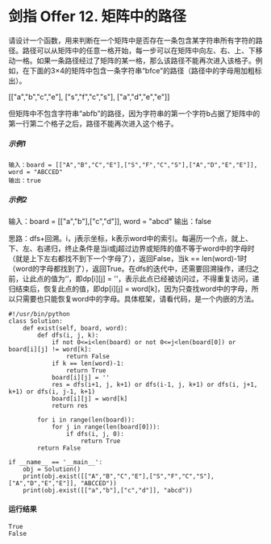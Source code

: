 # 剑指 Offer 12. 矩阵中的路径

请设计一个函数，用来判断在一个矩阵中是否存在一条包含某字符串所有字符的路径。路径可以从矩阵中的任意一格开始，每一步可以在矩阵中向左、右、上、下移动一格。如果一条路径经过了矩阵的某一格，那么该路径不能再次进入该格子。例如，在下面的3×4的矩阵中包含一条字符串“bfce”的路径（路径中的字母用加粗标出）。

[["a","b","c","e"],
["s","f","c","s"],
["a","d","e","e"]]

但矩阵中不包含字符串“abfb”的路径，因为字符串的第一个字符b占据了矩阵中的第一行第二个格子之后，路径不能再次进入这个格子。

##### 示例1
    输入：board = [["A","B","C","E"],["S","F","C","S"],["A","D","E","E"]], word = "ABCCED"
    输出：true

##### 示例2
输入：board = [["a","b"],["c","d"]], word = "abcd"
输出：false

思路：dfs+回溯。i，j表示坐标，k表示word中的索引。每遍历一个点，就上、下、左、右递归，终止条件是当i或j超过边界或矩阵的值不等于word中的字母时（就是上下左右都找不到下一个字母了），返回False，当k == len(word)-1时（word的字母都找到了），返回True。在dfs的迭代中，还需要回溯操作，递归之前，让此点的值为‘’，即dp[i][j] = ''，表示此点已经被访问过，不得重复访问，递归结束后，恢复此点的值，即dp[i][j] = word[k]，因为只查找word中的字母，所以只需要也只能恢复word中的字母。具体框架，请看代码，是一个内嵌的方法。

    #!/usr/bin/python
    class Solution:
        def exist(self, board, word):
            def dfs(i, j, k):
                if not 0<=i<len(board) or not 0<=j<len(board[0]) or board[i][j] != word[k]:
                    return False
                if k == len(word)-1:
                    return True
                board[i][j] = ''
                res = dfs(i+1, j, k+1) or dfs(i-1, j, k+1) or dfs(i, j+1, k+1) or dfs(i, j-1, k+1)
                board[i][j] = word[k]
                return res

            for i in range(len(board)):
                for j in range(len(board[0])):
                    if dfs(i, j, 0):
                        return True
            return False

    if __name__ == '__main__':
        obj = Solution()
        print(obj.exist([["A","B","C","E"],["S","F","C","S"],["A","D","E","E"]], "ABCCED"))
        print(obj.exist([["a","b"],["c","d"]], "abcd"))

#### 运行结果
    True
    False
